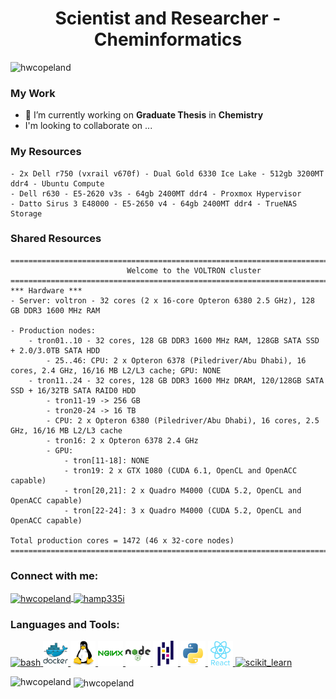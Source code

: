 <h1 align="center">Scientist and Researcher - Cheminformatics</h1>

<p align="left">
  <img src="https://komarev.com/ghpvc/?username=hwcopeland&label=Profile%20views&color=0e75b6&style=flat" alt="hwcopeland" />
</p>

### My Work

- 🔭 I’m currently working on **Graduate Thesis** in **Chemistry**
- I'm looking to collaborate on ...

### My Resources
```
- 2x Dell r750 (vxrail v670f) - Dual Gold 6330 Ice Lake - 512gb 3200MT ddr4 - Ubuntu Compute
- Dell r630 - E5-2620 v3s - 64gb 2400MT ddr4 - Proxmox Hypervisor
- Datto Sirus 3 E48000 - E5-2650 v4 - 64gb 2400MT ddr4 - TrueNAS Storage
```

### Shared Resources
```
====================================================================================
                          Welcome to the VOLTRON cluster
====================================================================================
*** Hardware ***                                                       
- Server: voltron - 32 cores (2 x 16-core Opteron 6380 2.5 GHz), 128 GB DDR3 1600 MHz RAM

- Production nodes:  
    - tron01..10 - 32 cores, 128 GB DDR3 1600 MHz RAM, 128GB SATA SSD + 2.0/3.0TB SATA HDD
        - 25..46: CPU: 2 x Opteron 6378 (Piledriver/Abu Dhabi), 16 cores, 2.4 GHz, 16/16 MB L2/L3 cache; GPU: NONE
    - tron11..24 - 32 cores, 128 GB DDR3 1600 MHz DRAM, 120/128GB SATA SSD + 16/32TB SATA RAID0 HDD
        - tron11-19 -> 256 GB
        - tron20-24 -> 16 TB
        - CPU: 2 x Opteron 6380 (Piledriver/Abu Dhabi), 16 cores, 2.5 GHz, 16/16 MB L2/L3 cache
        - tron16: 2 x Opteron 6378 2.4 GHz
        - GPU:
            - tron[11-18]: NONE
            - tron19: 2 x GTX 1080 (CUDA 6.1, OpenCL and OpenACC capable)
            - tron[20,21]: 2 x Quadro M4000 (CUDA 5.2, OpenCL and OpenACC capable)
            - tron[22-24]: 3 x Quadro M4000 (CUDA 5.2, OpenCL and OpenACC capable)

Total production cores = 1472 (46 x 32-core nodes)
====================================================================================
```

<h3 align="left">Connect with me:</h3>
<p align="left">
  <a href="https://linkedin.com/in/hwcopeland" target="_blank">
    <img align="center" src="https://raw.githubusercontent.com/rahuldkjain/github-profile-readme-generator/master/src/images/icons/Social/linked-in-alt.svg" alt="hwcopeland" height="30" width="40" />
  </a>
  <a href="https://instagram.com/hamp335i" target="_blank">
    <img align="center" src="https://raw.githubusercontent.com/rahuldkjain/github-profile-readme-generator/master/src/images/icons/Social/instagram.svg" alt="hamp335i" height="30" width="40" />
  </a>
</p>

<h3 align="left">Languages and Tools:</h3>
<p align="left">
  <a href="https://www.gnu.org/software/bash/" target="_blank" rel="noreferrer">
    <img src="https://www.vectorlogo.zone/logos/gnu_bash/gnu_bash-icon.svg" alt="bash" width="40" height="40"/>
  </a>
  <a href="https://www.docker.com/" target="_blank" rel="noreferrer">
    <img src="https://raw.githubusercontent.com/devicons/devicon/master/icons/docker/docker-original-wordmark.svg" alt="docker" width="40" height="40"/>
  </a>
  <a href="https://www.linux.org/" target="_blank" rel="noreferrer">
    <img src="https://raw.githubusercontent.com/devicons/devicon/master/icons/linux/linux-original.svg" alt="linux" width="40" height="40"/>
  </a>
  <a href="https://www.nginx.com" target="_blank" rel="noreferrer">
    <img src="https://raw.githubusercontent.com/devicons/devicon/master/icons/nginx/nginx-original.svg" alt="nginx" width="40" height="40"/>
  </a>
  <a href="https://nodejs.org" target="_blank" rel="noreferrer">
    <img src="https://raw.githubusercontent.com/devicons/devicon/master/icons/nodejs/nodejs-original-wordmark.svg" alt="nodejs" width="40" height="40"/>
  </a>
  <a href="https://pandas.pydata.org/" target="_blank" rel="noreferrer">
    <img src="https://raw.githubusercontent.com/devicons/devicon/2ae2a900d2f041da66e950e4d48052658d850630/icons/pandas/pandas-original.svg" alt="pandas" width="40" height="40"/>
  </a>
  <a href="https://www.python.org" target="_blank" rel="noreferrer">
    <img src="https://raw.githubusercontent.com/devicons/devicon/master/icons/python/python-original.svg" alt="python" width="40" height="40"/>
  </a>
  <a href="https://reactjs.org/" target="_blank" rel="noreferrer">
    <img src="https://raw.githubusercontent.com/devicons/devicon/master/icons/react/react-original-wordmark.svg" alt="react" width="40" height="40"/>
  </a>
  <a href="https://scikit-learn.org/" target="_blank" rel="noreferrer">
    <img src="https://upload.wikimedia.org/wikipedia/commons/0/05/Scikit_learn_logo_small.svg" alt="scikit_learn" width="40" height="40"/>
  </a>
</p>

<p>
  <img align="left" src="https://github-readme-stats.vercel.app/api/top-langs?username=hwcopeland&show_icons=true&locale=en&layout=compact&theme=dark" alt="hwcopeland" />
</p>

<p>
  &nbsp;<img align="center" src="https://github-readme-stats.vercel.app/api?username=hwcopeland&show_icons=true&locale=en&theme=dark" alt="hwcopeland" />
</p>
